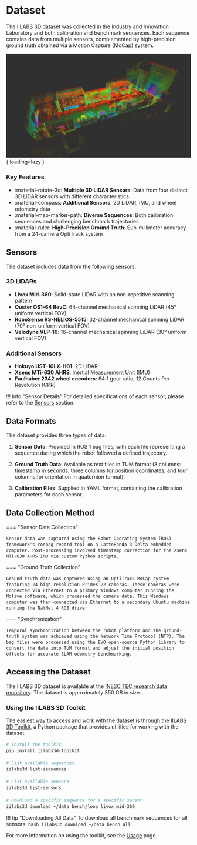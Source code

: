 # Dataset

The IILABS 3D dataset was collected in the Industry and Innovation Laboratory and both calibration and benchmark sequences. Each sequence contains data from multiple sensors, complemented by high-precision ground truth obtained via a Motion Capture (MoCap) system.

![Dataset Overview](../../assets/dataset/dataset_overview.png){ loading=lazy }

### Key Features

- :material-rotate-3d: **Multiple 3D LiDAR Sensors**: Data from four distinct 3D LiDAR sensors with different characteristics
- :material-compass: **Additional Sensors**: 2D LiDAR, IMU, and wheel odometry data
- :material-map-marker-path: **Diverse Sequences**: Both calibration sequences and challenging benchmark trajectories
- :material-ruler: **High-Precision Ground Truth**: Sub-millimeter accuracy from a 24-camera OptiTrack system

## Sensors

The dataset includes data from the following sensors:

### 3D LiDARs

- **Livox Mid-360**: Solid-state LiDAR with an non-repetitive scanning pattern
- **Ouster OS1-64 RevC**: 64-channel mechanical spinning LiDAR (45° uniform vertical FOV)
- **RoboSense RS-HELIOS-5515**: 32-channel mechanical spinning LiDAR (70° non-uniform vertical FOV)
- **Velodyne VLP-16**: 16-channel mechanical spinning LiDAR (30° uniform vertical FOV)

### Additional Sensors

- **Hokuyo UST-10LX-H01**: 2D LiDAR
- **Xsens MTi-630 AHRS**: Inertial Measurement Unit (IMU)
- **Faulhaber 2342 wheel encoders**: 64:1 gear ratio, 12 Counts Per Revolution (CPR)

!!! info "Sensor Details"
    For detailed specifications of each sensor, please refer to the [Sensors](../sensors/index.md) section.

## Data Formats

The dataset provides three types of data:

1. **Sensor Data**: Provided in ROS 1 bag files, with each file representing a sequence during which the robot followed a defined trajectory.

2. **Ground Truth Data**: Available as text files in TUM format (8 columns: timestamp in seconds, three columns for position coordinates, and four columns for orientation in quaternion format).

3. **Calibration Files**: Supplied in YAML format, containing the calibration parameters for each sensor.

## Data Collection Method

=== "Sensor Data Collection"

    Sensor data was captured using the Robot Operating System (ROS) framework's rosbag record tool on a LattePanda 3 Delta embedded computer. Post-processing involved timestamp correction for the Xsens MTi-630 AHRS IMU via custom Python scripts.

=== "Ground Truth Collection"

    Ground-truth data was captured using an OptiTrack MoCap system featuring 24 high-resolution PrimeX 22 cameras. These cameras were connected via Ethernet to a primary Windows computer running the Motive software, which processed the camera data. This Windows computer was then connected via Ethernet to a secondary Ubuntu machine running the NatNet 4 ROS driver.

=== "Synchronization"

    Temporal synchronization between the robot platform and the ground-truth system was achieved using the Network Time Protocol (NTP). The bag files were processed using the EVO open-source Python library to convert the data into TUM format and adjust the initial position offsets for accurate SLAM odometry benchmarking.

## Accessing the Dataset

The IILABS 3D dataset is available at the [INESC TEC research data repository](https://rdm.inesctec.pt/dataset/nis-2025-001). The dataset is approximately 350 GB in size.

### Using the IILABS 3D Toolkit

The easiest way to access and work with the dataset is through the [IILABS 3D Toolkit](https://github.com/JorgeDFR/iilabs3d-toolkit), a Python package that provides utilities for working with the dataset.

```bash
# Install the toolkit
pip install iilabs3d-toolkit

# List available sequences
iilabs3d list-sequences

# List available sensors
iilabs3d list-sensors

# Download a specific sequence for a specific sensor
iilabs3d download ~/data bench/loop livox_mid-360
```

!!! tip "Downloading All Data"
    To download all benchmark sequences for all sensors:
    ```bash
    iilabs3d download ~/data bench all
    ```

For more information on using the toolkit, see the [Usage](../usage.md) page.